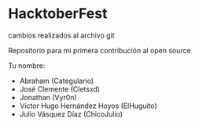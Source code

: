 # HacktoberFest

cambios realizados al archivo git

Repositorio para mi primera contribución al open source

Tu nombre:

* Abraham (Categulario)
* José Clemente (Cletsxd)
* Jonathan (Vyr0n)
* Víctor Hugo Hernández Hoyos (ElHuguito)
* Julio Vásquez Díaz (ChicoJulio)